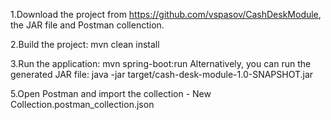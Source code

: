 1.Download the project from https://github.com/vspasov/CashDeskModule, the JAR file and Postman collenction.

2.Build the project:
   mvn clean install

3.Run the application:
  mvn spring-boot:run
  Alternatively, you can run the generated JAR file:
  java -jar target/cash-desk-module-1.0-SNAPSHOT.jar

5.Open Postman and import the collection - New Collection.postman_collection.json
